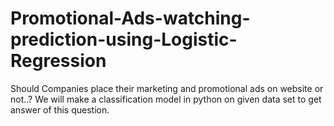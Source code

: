 # Promotional-Ads-watching-prediction-using-Logistic-Regression
Should Companies place their marketing and promotional ads on website or not..? We will make a classification model in python on given data set to get answer of this question.
